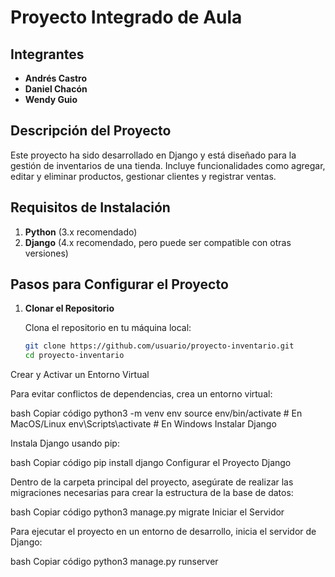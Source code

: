 # Proyecto Integrado de Aula

## Integrantes
- **Andrés Castro**
- **Daniel Chacón**
- **Wendy Guio**

## Descripción del Proyecto
Este proyecto ha sido desarrollado en Django y está diseñado para la gestión de inventarios de una tienda. Incluye funcionalidades como agregar, editar y eliminar productos, gestionar clientes y registrar ventas.

## Requisitos de Instalación

1. **Python** (3.x recomendado)
2. **Django** (4.x recomendado, pero puede ser compatible con otras versiones)

## Pasos para Configurar el Proyecto

1. **Clonar el Repositorio**

   Clona el repositorio en tu máquina local:

   ```bash
   git clone https://github.com/usuario/proyecto-inventario.git
   cd proyecto-inventario
Crear y Activar un Entorno Virtual

Para evitar conflictos de dependencias, crea un entorno virtual:

bash
Copiar código
python3 -m venv env
source env/bin/activate   # En MacOS/Linux
env\Scripts\activate      # En Windows
Instalar Django

Instala Django usando pip:

bash
Copiar código
pip install django
Configurar el Proyecto Django

Dentro de la carpeta principal del proyecto, asegúrate de realizar las migraciones necesarias para crear la estructura de la base de datos:

bash
Copiar código
python3 manage.py migrate
Iniciar el Servidor

Para ejecutar el proyecto en un entorno de desarrollo, inicia el servidor de Django:

bash
Copiar código
python3 manage.py runserver
